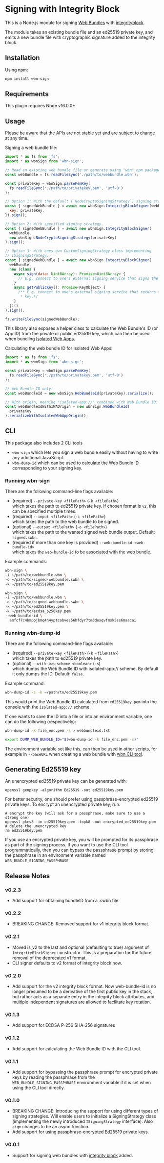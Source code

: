 # Signing with Integrity Block

This is a Node.js module for signing
[Web Bundles](https://wpack-wg.github.io/bundled-responses/draft-ietf-wpack-bundled-responses.html)
with [integrityblock](../../explainers/integrity-signature.md).

The module takes an existing bundle file and an ed25519 private key, and emits a
new bundle file with cryptographic signature added to the integrity block.

## Installation

Using npm:

```bash
npm install wbn-sign
```

## Requirements

This plugin requires Node v16.0.0+.

## Usage

Please be aware that the APIs are not stable yet and are subject to change at
any time.

Signing a web bundle file:

```javascript
import * as fs from 'fs';
import * as wbnSign from 'wbn-sign';

// Read an existing web bundle file or generate using "wbn" npm package.
const webBundle = fs.readFileSync('./path/to/webbundle.wbn');

const privateKey = wbnSign.parsePemKey(
  fs.readFileSync('./path/to/privatekey.pem', 'utf-8')
);

// Option 1: With the default (`NodeCryptoSigningStrategy`) signing strategy.
const { signedWebBundle } = await new wbnSign.IntegrityBlockSigner(webBundle, {
  key: privateKey,
}).sign();

// Option 2: With specified signing strategy.
const { signedWebBundle } = await new wbnSign.IntegrityBlockSigner(
  webBundle,
  new wbnSign.NodeCryptoSigningStrategy(privateKey)
).sign();

// Option 3: With ones own CustomSigningStrategy class implementing
// ISigningStrategy.
const { signedWebBundle } = await new wbnSign.IntegrityBlockSigner(
  webBundle,
  new (class {
    async sign(data: Uint8Array): Promise<Uint8Array> {
      // E.g. connect to one's external signing service that signs the payload.
    }
    async getPublicKey(): Promise<KeyObject> {
      /** E.g. connect to one's external signing service that returns the public
       * key.*/
    }
  })()
).sign();

fs.writeFileSync(signedWebBundle);
```

This library also exposes a helper class to calculate the Web Bundle's ID (or
App ID) from the private or public ed25519 key, which can then be used when
bundling
[Isolated Web Apps](https://github.com/WICG/isolated-web-apps/blob/main/README.md).

Calculating the web bundle ID for Isolated Web Apps:

```javascript
import * as fs from 'fs';
import * as wbnSign from 'wbn-sign';

const privateKey = wbnSign.parsePemKey(
  fs.readFileSync('./path/to/privatekey.pem', 'utf-8')
);

// Web Bundle ID only:
const webBundleId = new wbnSign.WebBundleId(privateKey).serialize();

// With origin, meaning "isolated-app://" combined with Web Bundle ID:
const webBundleIdWithIWAOrigin = new wbnSign.WebBundleId(
  privateKey
).serializeWithIsolatedWebAppOrigin();
```

## CLI

This package also includes 2 CLI tools

- `wbn-sign` which lets you sign a web bundle easily without having to write any
  additional JavaScript.
- `wbn-dump-id` which can be used to calculate the Web Bundle ID corresponding
  to your signing key.

### Running wbn-sign

There are the following command-line flags available:

- (required) `--private-key <filePath>` (`-k <filePath>`)  
  which takes the path to ed25519 private key. If chosen format is `v2`, this can be specified multiple times.
- (required) `--input <filePath>` (`-i <filePath>`)  
  which takes the path to the web bundle to be signed.
- (optional) `--output <filePath>` (`-o <filePath>`)  
  which takes the path to the wanted signed web bundle output. Default:
  `signed.swbn`.
- (required if more than one key is provided) `--web-bundle-id <web-bundle-id>`  
  which takes the `web-bundle-id` to be associated with the web bundle.

Example commands:

```bash
wbn-sign \
-i ~/path/to/webbundle.wbn \
-o ~/path/to/signed-webbundle.swbn \
-k ~/path/to/ed25519key.pem
```

```bash
wbn-sign \
-i ~/path/to/webbundle.wbn \
-o ~/path/to/signed-webbundle.swbn \
-k ~/path/to/ed25519key.pem \
-k ~/path/to/ecdsa_p256key.pem
--web-bundle-id \
  amfcf7c4bmpbjbmq4h4yptcobves56hfdyr7tm3doxqvfmsk5ss6maacai
```

### Running wbn-dump-id

There are the following command-line flags available:

- (required) `--private-key <filePath>` (`-k <filePath>`)  
  which takes the path to ed25519 private key.
- (optional) `--with-iwa-scheme <boolean>` (`-s`)  
  which dumps the Web Bundle ID with isolated-app:// scheme. By default it only
  dumps the ID. Default: `false`.

Example command:

```bash
wbn-dump-id -s -k ~/path/to/ed25519key.pem
```

This would print the Web Bundle ID calculated from `ed25519key.pem` into the
console with the `isolated-app://` scheme.

If one wants to save the ID into a file or into an environment variable, one can
do the following (respectively):

```bash
wbn-dump-id -k file_enc.pem -s > webbundleid.txt
```

```bash
export DUMP_WEB_BUNDLE_ID="$(wbn-dump-id -k file_enc.pem -s)"
```

The environment variable set like this, can then be used in other scripts, for
example in `--baseURL` when creating a web bundle with
[wbn CLI tool](https://github.com/WICG/webpackage/tree/main/js/bundle#cli).

## Generating Ed25519 key

An unencrypted ed25519 private key can be generated with:

```
openssl genpkey -algorithm Ed25519 -out ed25519key.pem
```

For better security, one should prefer using passphrase-encrypted ed25519
private keys. To encrypt an unencrypted private key, run:

```
# encrypt the key (will ask for a passphrase, make sure to use a strong one)
openssl pkcs8 -in ed25519key.pem -topk8 -out encrypted_ed25519key.pem
# delete the unencrypted key
rm ed25519key.pem
```

If you use an encrypted private key, you will be prompted for its passphrase as
part of the signing process. If you want to use the CLI tool programmatically,
then you can bypass the passphrase prompt by storing the passphrase in an
environment variable named `WEB_BUNDLE_SIGNING_PASSPHRASE`.

## Release Notes

### v0.2.3
- Add support for obtaining bundleID from a .swbn file.

### v0.2.2
- BREAKING CHANGE: Removed support for v1 integrity block format.

### v0.2.1

- Moved is_v2 to the last and optional (defaulting to true) argument of
  `IntegrityBlockSigner` constructor. This is a preparation for the future
  removal of the deprecated v1 format.
- CLI signer defaults to v2 format of integrity block now.

### v0.2.0

- Add support for the v2 integrity block format. Now web-bundle-id is no longer
  presumed to be a derivative of the first public key in the stack, but rather
  acts as a separate entry in the integrity block attributes, and multiple
  independent signatures are allowed to facilitate key rotation.

### v0.1.3

- Add support for ECDSA P-256 SHA-256 signatures

### v0.1.2

- Add support for calculating the Web Bundle ID with the CLI tool.

### v0.1.1

- Add support for bypassing the passphrase prompt for encrypted private keys by
  reading the passphrase from the `WEB_BUNDLE_SIGNING_PASSPHRASE` environment
  variable if it is set when using the CLI tool directly.

### v0.1.0

- BREAKING CHANGE: Introducing the support for using different types of signing
  strategies. Will enable users to initialize a SigningStrategy class
  (implementing the newly introduced `ISigningStrategy` interface). Also `sign`
  changes to be an async function.
- Add support for using passphrase-encrypted Ed25519 private keys.

### v0.0.1

- Support for signing web bundles with
  [integrity block](https://github.com/WICG/webpackage/blob/main/explainers/integrity-signature.md)
  added.
